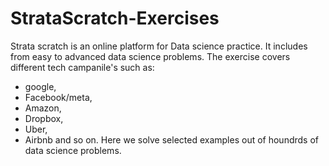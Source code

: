 # StrataScratch-Exercises

Strata scratch is an online platform for Data science
practice. It includes from easy to advanced data science 
problems. The exercise covers different tech campanile's 
such as: 
  - google, 
  - Facebook/meta, 
  - Amazon, 
  - Dropbox, 
  - Uber,
  - Airbnb and so on. 
Here we solve selected examples out of houndrds of
 data science problems. 
